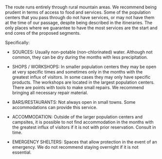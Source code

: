 The route runs entirely through rural mountain areas. We recommend being prudent in terms of access to food and services. Some of the population centers that you pass through do not have services, or may not have them at the time of our passage, despite being described in the itineraries. The only places where we guarantee to have the most services are the start and end cores of the proposed segments.

Specifically:

- SOURCES: Usually non-potable (non-chlorinated) water. Although not common, they can be dry during the months with less precipitation.

- SHOPS / WORKSHOPS: In smaller population centers they may be open at very specific times and sometimes only in the months with the greatest influx of visitors. In some cases they may only have specific products. The workshops are located in the largest population centers. There are points with tools to make small repairs. We recommend bringing all necessary repair material.

- BARS/RESTAURANTS: Not always open in small towns. Some accommodations can provide this service.

- ACCOMMODATION: Outside of the larger population centers and campsites, it is possible to not find accommodation in the months with the greatest influx of visitors if it is not with prior reservation. Consult in time.

- EMERGENCY SHELTERS: Spaces that allow protection in the event of an emergency. We do not recommend staying overnight if it is not essential.
